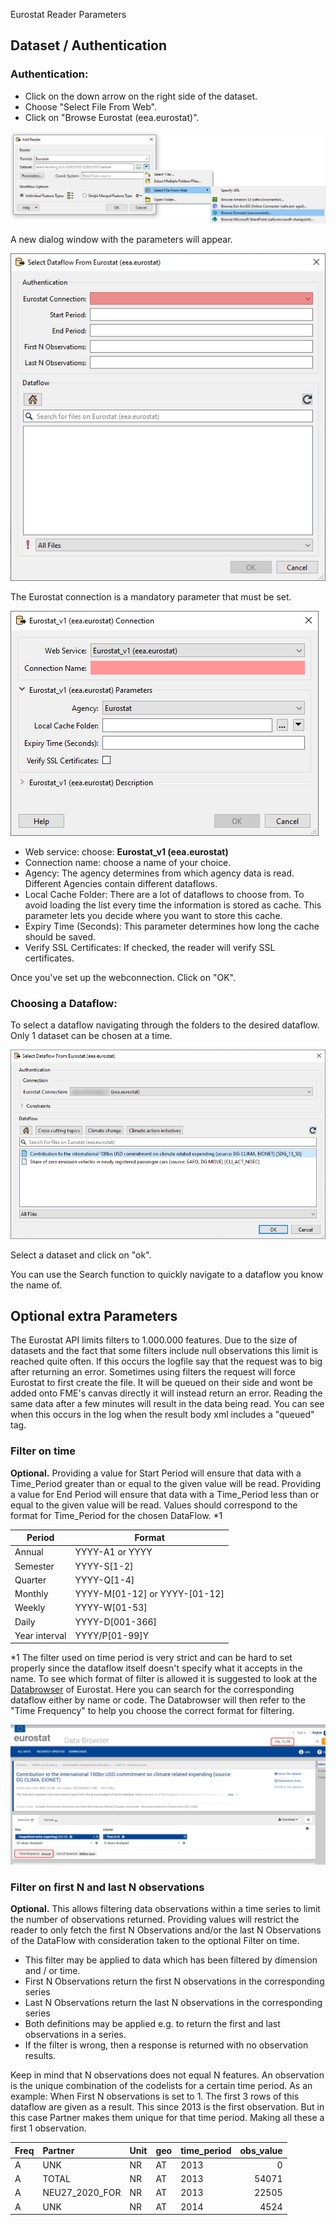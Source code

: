 Eurostat Reader Parameters

## Dataset / Authentication

### Authentication:
 
- Click on the down arrow on the right side of the dataset.
- Choose "Select File From Web".
- Click on "Browse Eurostat (eea.eurostat)".

![SelectFileFromWeb.png](./Images/SelectFileFromWeb.png)

A new dialog window with the parameters will appear. 

![Parameters.png](./Images/Parameters.png)

The Eurostat connection is a mandatory parameter that must be set.

![WebConnection.png](./Images/WebConnection.png)

- Web service: choose: **Eurostat_v1 (eea.eurostat)**
- Connection name: choose a name of your choice.
- Agency: The agency determines from which agency data is read. Different Agencies contain different dataflows.
- Local Cache Folder: There are a lot of dataflows to choose from. To avoid loading the list every time the information is stored as cache. This parameter lets you decide where you want to store this cache.
- Expiry Time (Seconds): This parameter determines how long the cache should be saved.
- Verify SSL Certificates: If checked, the reader will verify SSL certificates. 

Once you've set up the webconnection. Click on "OK".


### Choosing a Dataflow:
To select a dataflow navigating through the folders to the desired dataflow. 
Only 1 dataset can be chosen at a time.

![DataBrowser.png](./Images/DataBrowser.png)

Select a dataset and click on "ok".

You can use the Search function to quickly navigate to a dataflow you know the name of.

## Optional extra Parameters

The Eurostat API limits filters to 1.000.000 features. Due to the size of datasets and the fact that some filters include null observations this limit is reached quite often. If this occurs the logfile say that the request was to big after returning an error. 
Sometimes using filters the request will force Eurostat to first create the file. It will be queued on their side and wont be added onto FME's canvas directly it will instead return an error. Reading the same data after a few minutes will result in the data being read. You can see when this occurs in the log when the result body xml includes a "queued" tag.

### Filter on time

**Optional.** 
Providing a value for Start Period will ensure that data with a Time_Period greater than or equal to the given value will be read.
Providing a value for End Period will ensure that data with a Time_Period less than or equal to the given value will be read.
Values should correspond to the format for Time_Period for the chosen DataFlow. *1


|  Period       | Format                         |
| ------------- | ------------------------------ |
| Annual        | YYYY-A1 or YYYY                |
| Semester      | YYYY-S[1-2]                    |
| Quarter       | YYYY-Q[1-4]                    | 
| Monthly       | YYYY-M[01-12] or YYYY-[01-12]  | 
| Weekly        | YYYY-W[01-53]                  | 
| Daily         | YYYY-D[001-366]                | 
| Year interval | YYYY/P[01-99]Y                 | 

*1 The filter used on time period is very strict and can be hard to set properly since the dataflow itself doesn't specify what it accepts in the name. To see which format of filter is allowed it is suggested to look at the [Databrowser](https://ec.europa.eu/eurostat/databrowser/) of Eurostat. 
Here you can search for the corresponding dataflow either by name or code. The Databrowser will then refer to the "Time Frequency" to help you choose the correct format for filtering.

![TimeFilter.png](./Images/Timefilter.png)

### Filter on first N and last N observations

**Optional.** 
This allows filtering data observations within a time series to limit the number of observations returned.
Providing values will restrict the reader to only fetch the first N Observations and/or the last N Observations of the DataFlow with consideration taken to the optional Filter on time.
-  This filter may be applied to data which has been filtered by dimension and / or time.
- First N Observations return the first N observations in the corresponding series
- Last N Observations return the last N observations in the corresponding series
- Both definitions may be applied e.g. to return the first and last observations in a series.
- If the filter is wrong, then a response is returned with no observation results.

Keep in mind that N observations does not equal N features. An observation is the unique combination of the codelists for a certain time period. 
As an example: When First N observations is set to 1. The first 3 rows of this dataflow are given as a result. This since 2013 is the first observation. But in this case Partner makes them unique for that time period. Making all these a first 1 observation.


| Freq | Partner        | Unit | geo | time_period | obs_value  |
| ---- | :------------- | ---- | --- | ----------- | ---------: |
| A    | UNK            | NR   | AT  | 2013        |          0 |
| A    | TOTAL          | NR   | AT  | 2013        |      54071 |
| A    | NEU27_2020_FOR | NR   | AT  | 2013        |      22505 |
| A    | UNK            | NR   | AT  | 2014        |       4524 |



<!--- ### Expose format attributes full name --->
<!--- Ticking the box will lead to coded values in attributes being translated. --->
<!--- Leaving the box unchecked will leave coded values as they are. --->
